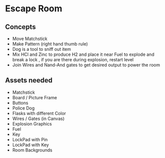 # Escape Room

## Concepts
- Move Matchstick
- Make Pattern (right hand thumb rule)
- Dog is a tool to sniff out item
- Mix HCl and Zinc to produce H2 and place it near Fuel to explode and break a lock , if you are there during explosion, restart level
- Join Wires and Nand-And gates to get desired output to power the room

## Assets needed
- Matchstick
- Board / Picture Frame
- Buttons
- Police Dog
- Flasks with different Color
- Wires / Gates (in Canvas)
- Explosion Graphics
- Fuel
- Key
- LockPad with Pin 
- LockPad with Key
- Room Backgrounds